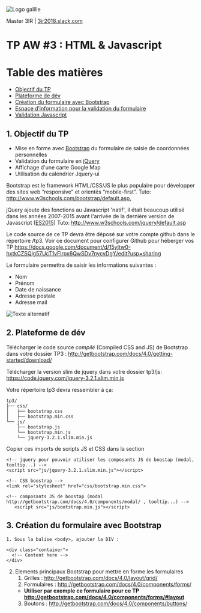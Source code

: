 ![Logo galille](https://github.com/bilelz/tpaw2018/blob/master/galilee.png?raw=true)

Master 3IR | [3ir2018.slack.com](https://3ir2018.slack.com)

TP AW #3 : HTML & Javascript
=================

Table des matières
=================

  * [Objectif du TP](#1-objectif-du-tp)
  * [Plateforme de dév](#2-plateforme-de-dev)
  * [Création du formulaire avec Bootstrap](#3-creation-du-formulaire-avec-bootstrap)
  * [Espace d’information pour la validation du formulaire](#espace-dinformation-pour-la-validation-du-formulaire)
  * [Validation Javascript](#validation-javascript)
  
## 1. Objectif du TP
* Mise en forme avec [Bootstrap](https://github.com/twbs/bootstrap) du formulaire de saisie de coordonnées personnelles
* Validation du formulaire en [jQuery](https://jquery.com/)
* Affichage d'une carte Google Map
* Utilisation du calendrier Jquery-ui

Bootstrap est le framework HTML/CSS/JS le plus populaire pour développer des sites web “responsive” et orientés “mobile-first”.
Tuto: http://www.w3schools.com/bootstrap/default.asp, 

jQuery ajoute des fonctions au Javascript 'natif', il était beaucoup utilisé dans les années 2007-2015 avant l'arrivée de la dernière version de Javascript ([ES2015](http://www.lilleweb.fr/js/2015/03/23/a-la-decouverte-de-es2015/))
Tuto: http://www.w3schools.com/jquery/default.asp

Le code source de ce TP devra être déposé sur votre compte github dans le répertoire /tp3. Voir ce document pour configurer Github pour héberger vos TP
https://docs.google.com/document/d/15yItw0-hxtkCZSQlg57UcT1vFlrpx6QwSDv7nycvDgY/edit?usp=sharing

Le formulaire permettra de saisir les informations suivantes :
* Nom
* Prénom 
* Date de naissance
* Adresse postale
* Adresse mail

![Texte alternatif](https://raw.githubusercontent.com/bilelz/tpaw2018/master/tp3/image1.png "texte pour le titre, facultatif")   


## 2. Plateforme de dév

Télécharger le code source *compilé* (Compiled CSS and JS) de Bootstrap dans votre dossier TP3 : http://getbootstrap.com/docs/4.0/getting-started/download/

Télécharger la version slim de jquery dans votre dossier tp3/js: https://code.jquery.com/jquery-3.2.1.slim.min.js 

Votre répertoire tp3 devra ressembler à ça:


```
tp3/
├── css/
│   ├── bootstrap.css
│   ├── bootstrap.min.css
└── js/
    ├── bootstrap.js
    └── bootstrap.min.js
    └── jquery-3.2.1.slim.min.js    
```


Copier ces imports de scripts JS et CSS dans la section <HEAD>
```
<!-- jquery pour pouvoir utiliser les composants JS de boostap (modal, tooltip...) -->
<script src="js/jquery-3.2.1.slim.min.js"></script>

<!-- CSS boostrap -->
<link rel="stylesheet" href="css/bootstrap.min.css">

<!-- composants JS de boostap (modal http://getbootstrap.com/docs/4.0/components/modal/ , tooltip...) -->
   <script src="js/bootstrap.min.js"></script>
```

## 3. Création du formulaire avec Bootstrap
    1. Sous la balise <body>, ajouter la DIV :
```
<div class="container">
  <!-- Content here -->
</div>
```

   2. Elements principaux Bootstrap pour mettre en forme les formulaires
      1. Grilles : http://getbootstrap.com/docs/4.0/layout/grid/
      2. Formulaires : http://getbootstrap.com/docs/4.0/components/forms/
      * **Utiliser par exemple ce formulaire pour ce TP http://getbootstrap.com/docs/4.0/components/forms/#layout**
      3. Boutons : http://getbootstrap.com/docs/4.0/components/buttons/
